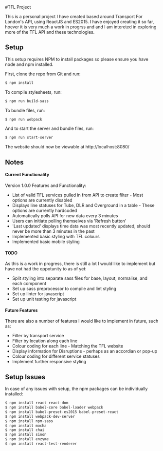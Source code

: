 
#TFL Project

This is a personal project I have created based around Transport For London's API, using ReactJS and ES2015. I have enjoyed creating it so far, hoever it is very much a work in progrss and and I am intereted in exploring more of the TFL API and these technologies.


## Setup
This setup requires NPM to install packages so please ensure you have node and npm installed.

First, clone the repo from Git and run:

```js
$ npm install
```

To compile stylesheets, run:

```js
$ npm run build-sass
```

To bundle files, run:
```js
$ npm run webpack
```

And to start the server and bundle files, run:

```js
$ npm run start-server
```

The website should now be viewable at http://localhost:8080/


## Notes

#### Current Functionality
Version 1.0.0 Features and Functionality:
* List of valid TFL services pulled in from API to create filter - Most options are currently disabled
* Displays line statuses for Tube, DLR and Overground in a table - These options are currently hardcoded
* Automatically polls API for new data every 3 minutes
* Users can initiate polling themselves via 'Refresh button'
* 'Last updated' displays time data was most recently updated, should never be more than 3 minutes in the past
* Implemented basic styling with TFL colours
* Implemented basic mobile styling

#### TODO
As this is a work in progress, there is still a lot I would like to implement but have not had the oppotunity to as of yet:
* Split styling into separate sass files for base, layout, normalise, and each component
* Set up sass preprocessor to compile and lint styling
* Set up linter for javascript
* Set up unit testing for javascript

#### Future Features
There are also a number of features I would like to implement in future, such as:
* Filter by transport service
* Filter by location along each line
* Colour coding for each line - Matching the TFL website
* Display information for Disruptions - perhaps as an accordian or pop-up
* Colour coding for different service statuses 
* Implement further responsive styling


## Setup Issues
In case of any issues with setup, the npm packages can be individually installed:

```js
$ npm install react react-dom
$ npm install babel-core babel-loader webpack
$ npm install babel-preset-es2015 babel-preset-react
$ npm install webpack-dev-server
$ npm install npm-sass
$ npm install mocha
$ npm install chai
$ npm install sinon
$ npm install enzyme
$ npm install react-test-renderer
```


